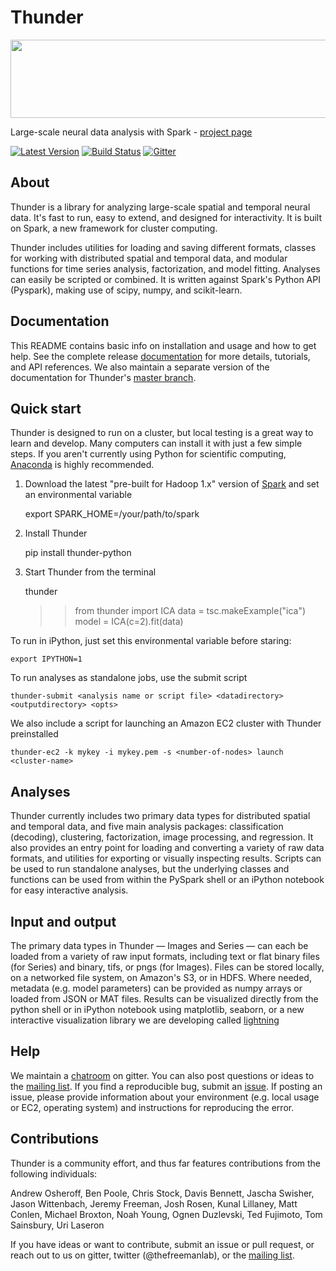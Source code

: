 
Thunder
=======

<div class="row">
  <a href="http://thunder-project.org">
      <img src="http://thunder-project.org/thunder/docs/_static/thumbnail_row.png" width="800px" height="125px">
  </a>
</div>

Large-scale neural data analysis with Spark - [project page](http://thunder-project.org)

[![Latest Version](https://pypip.in/version/thunder-python/badge.svg)](https://pypip.in/version/thunder-python/)
[![Build Status](https://travis-ci.org/thunder-project/thunder.png?branch=master)](https://travis-ci.org/thunder-project/thunder) 
[![Gitter](https://badges.gitter.im/Join%20Chat.svg)](https://gitter.im/thunder-project/thunder?utm_source=badge&utm_medium=badge&utm_campaign=pr-badge&utm_content=badge)

About
-----

Thunder is a library for analyzing large-scale spatial and temporal neural data. It's fast to run, easy to extend, and designed for interactivity. It is built on Spark, a new framework for cluster computing.

Thunder includes utilities for loading and saving different formats, classes for working with distributed spatial and temporal data, and modular functions for time series analysis, factorization, and model fitting. Analyses can easily be scripted or combined. It is written against Spark's Python API (Pyspark), making use of scipy, numpy, and scikit-learn.

Documentation
-------------

This README contains basic info on installation and usage and how to get help. See the complete release [documentation](http://thunder-project.org/thunder/docs) for more details, tutorials, and API references. We also maintain a separate version of the documentation for Thunder's [master branch](http://thunder-project.org/thunder/docs). 

Quick start
-----------

Thunder is designed to run on a cluster, but local testing is a great way to learn and develop. Many computers can install it with just a few simple steps. If you aren't currently using Python for scientific computing, [Anaconda](https://store.continuum.io/cshop/anaconda/) is highly recommended.

1) Download the latest "pre-built for Hadoop 1.x" version of [Spark](http://spark.apache.org/downloads.html) and set an environmental variable

	export SPARK_HOME=/your/path/to/spark

2) Install Thunder

	pip install thunder-python

3) Start Thunder from the terminal

	thunder
	>> from thunder import ICA
	>> data = tsc.makeExample("ica")
	>> model = ICA(c=2).fit(data)

To run in iPython, just set this environmental variable before staring:

	export IPYTHON=1

To run analyses as standalone jobs, use the submit script

	thunder-submit <analysis name or script file> <datadirectory> <outputdirectory> <opts>

We also include a script for launching an Amazon EC2 cluster with Thunder preinstalled

	thunder-ec2 -k mykey -i mykey.pem -s <number-of-nodes> launch <cluster-name>


Analyses
--------

Thunder currently includes two primary data types for distributed spatial and temporal data, and five main analysis packages: classification (decoding), clustering, factorization, image processing, and regression. It also provides an entry point for loading and converting a variety of raw data formats, and utilities for exporting or visually inspecting results. Scripts can be used to run standalone analyses, but the underlying classes and functions can be used from within the PySpark shell or an iPython notebook for easy interactive analysis.

Input and output
----------------

The primary data types in Thunder — Images and Series — can each be loaded from a variety of raw input formats, including text or flat binary files (for Series) and binary, tifs, or pngs (for Images). Files can be stored locally, on a networked file system, on Amazon's S3, or in HDFS. Where needed, metadata (e.g. model parameters) can be provided as numpy arrays or loaded from JSON or MAT files. Results can be visualized directly from the python shell or in iPython notebook using matplotlib, seaborn, or a new interactive visualization library we are developing called [lightning](http://lightning-viz.org)

Help
------------
We maintain a [chatroom](https://gitter.im/thunder-project/thunder?utm_source=badge&utm_medium=badge&utm_campaign=pr-badge&utm_content=badge) on gitter. You can also post questions or ideas to the [mailing list](https://groups.google.com/forum/?hl=en#!forum/thunder-user). If you find a reproducible bug, submit an [issue](https://github.com/thunder-project/thunder/issues). If posting an issue, please provide information about your environment (e.g. local usage or EC2, operating system) and instructions for reproducing the error.


Contributions
-------------
Thunder is a community effort, and thus far features contributions from the following individuals:

Andrew Osheroff, Ben Poole, Chris Stock, Davis Bennett, Jascha Swisher, Jason Wittenbach, Jeremy Freeman, Josh Rosen, Kunal Lillaney, Matt Conlen, Michael Broxton, Noah Young, Ognen Duzlevski, Ted Fujimoto, Tom Sainsbury, Uri Laseron

If you have ideas or want to contribute, submit an issue or pull request, or reach out to us on gitter, twitter (@thefreemanlab), or the [mailing list](https://groups.google.com/forum/?hl=en#!forum/thunder-user).
